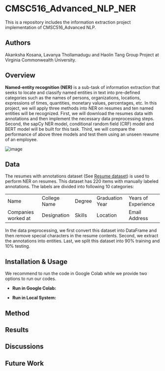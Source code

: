 # CMSC516_Advanced_NLP_NER
This is a repository includes the information extraction project implementation of CMSC516_Advanced NLP.

## Authors
Akanksha Kosana, Lavanya Thollamadugu and Haolin Tang Group Project at Virginia Commonwealth University.

## Overview
**Named-entity recognition (NER)** is a sub-task of information extraction that seeks to locate and classify named entities in text into pre-defined categories such as the names of persons, organizations, locations, expressions of times, quantities, monetary values, percentages, etc. In this project, we will apply three methods into NER on resumes and ten named entities will be recognized. First, we will download the resumes data with annotations and then implement the necessary data preprocessing steps. Second, the sapCy NER model, conditional random field (CRF) model and BERT model will be built for this task. Third, we will compare the performance of above three models and test them using an unseen rewume of an employee. 

![image](https://user-images.githubusercontent.com/102632570/201744684-a0170a7a-11c8-4e4a-bb6b-7694a85ee3db.png)

## Data
The resumes with annotations dataset (See [Resume dataset](https://github.com/HaolinTang/CMSC516_Advanced_NLP_NER/tree/main/data)) is used to perform NER on resumes. This dataset has 220 items with manually labeled annotations. The labels are divided into following 10 categories:
<div align="center">
<table>
<tr>
    <td>Name</td>
    <td>College Name</td>
    <td>Degree</td>
    <td>Graduation Year</td>
    <td>Years of Experience</td>
</tr>
<tr>
    <td>Companies worked at</td>
    <td>Designation</td>
    <td>Skills</td>
    <td>Location</td>
    <td>Email Address</td>
</tr>
</table>
</div>
In the data preprocessing, we first convert this dataset into DataFrame and then remove special characters in the resume contents. Second, we extract the annotations into entities. Last, we split this dataset into 90% training and 10% testing.

## Installation & Usage
We recommend to run the code in Google Colab while we provide two options to run our codes. 
* **Run in Google Colab:**

* **Run in Local System:**


## Method

## Results

## Discussions

## Future Work
